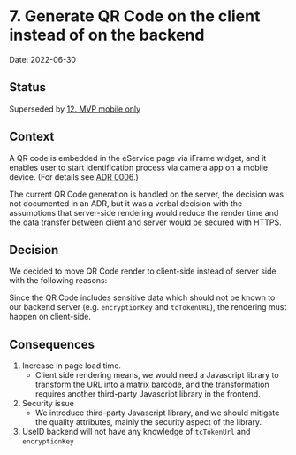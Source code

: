 # 7. Generate QR Code on the client instead of on the backend

Date: 2022-06-30

## Status

Superseded by [12. MVP mobile only](0012-mvp-mobile-only.md)

## Context

A QR code is embedded in the eService page via iFrame widget, and it enables user to start identification process via camera app on a mobile device. (For details see [ADR 0006](0006-url-format-in-qr-code.md).)

The current QR Code generation is handled on the server, the decision was not documented in an ADR, but it was a verbal decision with the assumptions that server-side rendering would reduce the render time and the data transfer between client and server would be secured with HTTPS.

## Decision

We decided to move QR Code render to client-side instead of server side with the following reasons:

Since the QR Code includes sensitive data which should not be known to our backend server (e.g. `encryptionKey` and `tcTokenURL`), the rendering must happen on client-side.

## Consequences

1. Increase in page load time.
   - Client side rendering means, we would need a Javascript library to transform the URL into a matrix barcode, and the transformation requires another third-party Javascript library in the frontend.
2. Security issue
   - We introduce third-party Javascript library, and we should mitigate the quality attributes, mainly the security aspect of the library.
3. UseID backend will not have any knowledge of `tcTokenUrl` and `encryptionKey`
